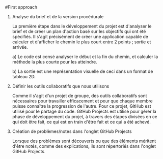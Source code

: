 #First approach

1. Analyse du brief et de la version procédurale

   La première étape dans le développement du projet est d'analyser le brief et de créer un plan d'action basé sur les objectifs qui ont été spécifiés. Il s'agit précisément de créer une application capable de calculer et d'afficher le chemin le plus court entre 2 points ; sortie et arrivée.

   a) Le code est censé analyser le début et la fin du chemin, et calculer la méthode la plus courte pour les atteindre.

   b) La sortie est une représentation visuelle de ceci dans un format de tableau 2D.

2. Définir les outils collaboratifs que nous utilisons

   Comme il s'agit d'un projet de groupe, des outils collaboratifs sont nécessaires pour travailler efficacement et pour que chaque membre puisse connaître la progression de l'autre. Pour ce projet, GitHub est utilisé pour le partage du code.
   GitHub Projects est utilisé pour gérer la phase de développement du projet, à travers des étapes divisées en ce qui doit être fait, ce qui est en train d'être fait et ce qui a été achevé.

3. Création de problèmes/notes dans l'onglet GitHub Projects

   Lorsque des problèmes sont découverts ou que des éléments méritent d'être notés, comme des explications, ils sont répertoriés dans l'onglet GitHub Projects.
